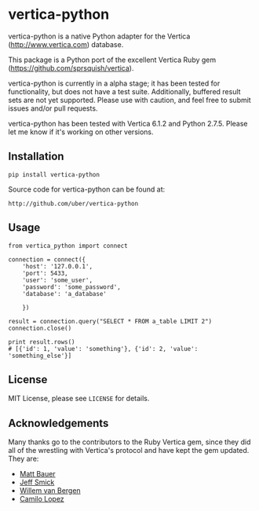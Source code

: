 # vertica-python

vertica-python is a native Python adapter for the Vertica (http://www.vertica.com) database.

This package is a Python port of the excellent Vertica Ruby gem (https://github.com/sprsquish/vertica).

vertica-python is currently in a alpha stage; it has been tested for functionality, but does not have a test suite. Additionally, buffered result sets are not yet supported. Please use with caution, and feel free to submit issues and/or pull requests.

vertica-python has been tested with Vertica 6.1.2 and Python 2.7.5. Please let me know if it's working on other versions.


## Installation

    pip install vertica-python

Source code for vertica-python can be found at:

    http://github.com/uber/vertica-python

## Usage


```
from vertica_python import connect

connection = connect({
    'host': '127.0.0.1',
    'port': 5433,
    'user': 'some_user',
    'password': 'some_password',
    'database': 'a_database'

    })

result = connection.query("SELECT * FROM a_table LIMIT 2")
connection.close()

print result.rows() 
# [{'id': 1, 'value': 'something'}, {'id': 2, 'value': 'something_else'}]

```

## License

MIT License, please see `LICENSE` for details.


## Acknowledgements

Many thanks go to the contributors to the Ruby Vertica gem, since they did all of the wrestling with Vertica's protocol and have kept the gem updated. They are:

 * [Matt Bauer](http://github.com/mattbauer)
 * [Jeff Smick](http://github.com/sprsquish)
 * [Willem van Bergen](http://github.com/wvanbergen)
 * [Camilo Lopez](http://github.com/camilo)
